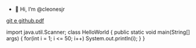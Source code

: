 - 👋 Hi, I’m @cleonesjr
<!---
cleonesjr/cleonesjr is a ✨ special ✨ repository because its `README.md` (this file) appears on your GitHub profile.
You can click the Preview link to take a look at your changes.
--->
[git e github.pdf](https://github.com/cleonesjr/cleonesjr/files/10208623/git.e.github.pdf)  


import java.util.Scanner;
class HelloWorld {
    public static void main(String[] args) {
        for(int i = 1; i <= 50; i++)
        System.out.println(i);
    }
}
